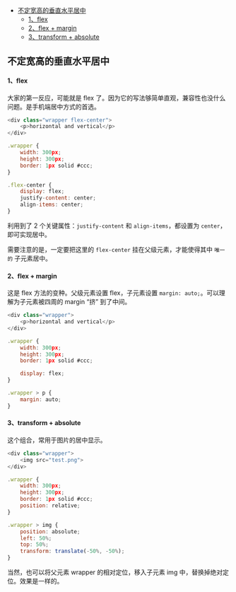 - [不定宽高的垂直水平居中](#%E4%B8%8D%E5%AE%9A%E5%AE%BD%E9%AB%98%E7%9A%84%E5%9E%82%E7%9B%B4%E6%B0%B4%E5%B9%B3%E5%B1%85%E4%B8%AD)
    + [1、flex](#1flex)
    + [2、flex + margin](#2flex--margin)
    + [3、transform + absolute](#3transform--absolute)
## 不定宽高的垂直水平居中

#### 1、flex

大家的第一反应，可能就是 flex 了。因为它的写法够简单直观，兼容性也没什么问题。是手机端居中方式的首选。

```js
<div class="wrapper flex-center">
    <p>horizontal and vertical</p>
</div>
```
```js
.wrapper {
    width: 300px;
    height: 300px;
    border: 1px solid #ccc;
}

.flex-center {
    display: flex;
    justify-content: center;
    align-items: center;
}
```

利用到了 2 个关键属性：`justify-content` 和 `align-items`，都设置为 `center`，即可实现居中。

需要注意的是，一定要把这里的 `flex-center` 挂在父级元素，才能使得其中 `唯一的` 子元素居中。

#### 2、flex + margin

这是 flex 方法的变种。父级元素设置 flex，子元素设置 `margin: auto;`。可以理解为子元素被四周的 margin “挤” 到了中间。

```js
<div class="wrapper">
    <p>horizontal and vertical</p>
</div>
```
```js
.wrapper {
    width: 300px;
    height: 300px;
    border: 1px solid #ccc;

    display: flex;
}

.wrapper > p {
    margin: auto;
}
```

#### 3、transform + absolute

这个组合，常用于图片的居中显示。

```js
<div class="wrapper">
    <img src="test.png">
</div>
```
```js
.wrapper {
    width: 300px;
    height: 300px;
    border: 1px solid #ccc;
    position: relative;
}

.wrapper > img {
    position: absolute;
    left: 50%;
    top: 50%;
    transform: translate(-50%, -50%);
}
```

当然，也可以将父元素 wrapper 的相对定位，移入子元素 img 中，替换掉绝对定位。效果是一样的。


